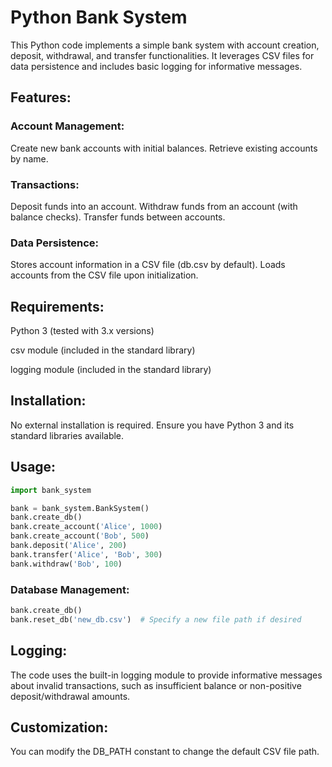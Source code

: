 # Python Bank System
This Python code implements a simple bank system with account creation, deposit, withdrawal, and transfer functionalities. It leverages CSV files for data persistence and includes basic logging for informative messages.

## Features:

### Account Management:
Create new bank accounts with initial balances.
Retrieve existing accounts by name.
### Transactions:
Deposit funds into an account.
Withdraw funds from an account (with balance checks).
Transfer funds between accounts.
### Data Persistence:
Stores account information in a CSV file (db.csv by default).
Loads accounts from the CSV file upon initialization.

## Requirements:

Python 3 (tested with 3.x versions)

csv module (included in the standard library)

logging module (included in the standard library)
## Installation:

No external installation is required. Ensure you have Python 3 and its standard libraries available.

## Usage:
```Python
import bank_system

bank = bank_system.BankSystem()
bank.create_db()
bank.create_account('Alice', 1000)
bank.create_account('Bob', 500)
bank.deposit('Alice', 200)
bank.transfer('Alice', 'Bob', 300)
bank.withdraw('Bob', 100)
```

### Database Management:
```Python
bank.create_db()
bank.reset_db('new_db.csv')  # Specify a new file path if desired
```

## Logging:

The code uses the built-in logging module to provide informative messages about invalid transactions, such as insufficient balance or non-positive deposit/withdrawal amounts.

## Customization:

You can modify the DB_PATH constant to change the default CSV file path.